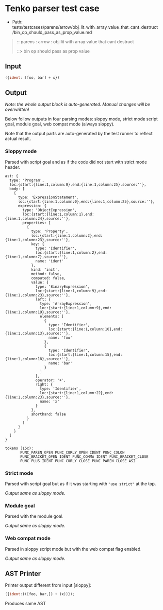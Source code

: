 # Tenko parser test case

- Path: tests/testcases/parens/arrow/obj_lit_with_array_value_that_cant_destruct/bin_op_should_pass_as_prop_value.md

> :: parens : arrow : obj lit with array value that cant destruct
>
> ::> bin op should pass as prop value

## Input

`````js
({ident: [foo, bar] + x})
`````

## Output

_Note: the whole output block is auto-generated. Manual changes will be overwritten!_

Below follow outputs in four parsing modes: sloppy mode, strict mode script goal, module goal, web compat mode (always sloppy).

Note that the output parts are auto-generated by the test runner to reflect actual result.

### Sloppy mode

Parsed with script goal and as if the code did not start with strict mode header.

`````
ast: {
  type: 'Program',
  loc:{start:{line:1,column:0},end:{line:1,column:25},source:''},
  body: [
    {
      type: 'ExpressionStatement',
      loc:{start:{line:1,column:0},end:{line:1,column:25},source:''},
      expression: {
        type: 'ObjectExpression',
        loc:{start:{line:1,column:1},end:{line:1,column:24},source:''},
        properties: [
          {
            type: 'Property',
            loc:{start:{line:1,column:2},end:{line:1,column:23},source:''},
            key: {
              type: 'Identifier',
              loc:{start:{line:1,column:2},end:{line:1,column:7},source:''},
              name: 'ident'
            },
            kind: 'init',
            method: false,
            computed: false,
            value: {
              type: 'BinaryExpression',
              loc:{start:{line:1,column:9},end:{line:1,column:23},source:''},
              left: {
                type: 'ArrayExpression',
                loc:{start:{line:1,column:9},end:{line:1,column:19},source:''},
                elements: [
                  {
                    type: 'Identifier',
                    loc:{start:{line:1,column:10},end:{line:1,column:13},source:''},
                    name: 'foo'
                  },
                  {
                    type: 'Identifier',
                    loc:{start:{line:1,column:15},end:{line:1,column:18},source:''},
                    name: 'bar'
                  }
                ]
              },
              operator: '+',
              right: {
                type: 'Identifier',
                loc:{start:{line:1,column:22},end:{line:1,column:23},source:''},
                name: 'x'
              }
            },
            shorthand: false
          }
        ]
      }
    }
  ]
}

tokens (15x):
       PUNC_PAREN_OPEN PUNC_CURLY_OPEN IDENT PUNC_COLON
       PUNC_BRACKET_OPEN IDENT PUNC_COMMA IDENT PUNC_BRACKET_CLOSE
       PUNC_PLUS IDENT PUNC_CURLY_CLOSE PUNC_PAREN_CLOSE ASI
`````

### Strict mode

Parsed with script goal but as if it was starting with `"use strict"` at the top.

_Output same as sloppy mode._

### Module goal

Parsed with the module goal.

_Output same as sloppy mode._

### Web compat mode

Parsed in sloppy script mode but with the web compat flag enabled.

_Output same as sloppy mode._

## AST Printer

Printer output different from input [sloppy]:

````js
({ident:(([foo, bar,]) + (x))});
````

Produces same AST
